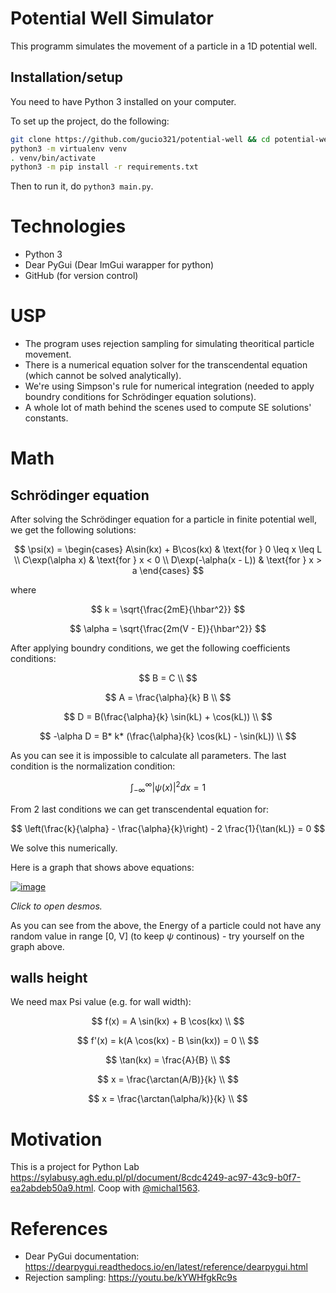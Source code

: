 # Potential Well Simulator

This programm simulates the movement of a particle in a 1D potential well.

## Installation/setup

You need to have Python 3 installed on your computer.

To set up the project, do the following:

```sh
git clone https://github.com/gucio321/potential-well && cd potential-well
python3 -m virtualenv venv
. venv/bin/activate
python3 -m pip install -r requirements.txt
```

Then to run it, do `python3 main.py`.

# Technologies
- Python 3
- Dear PyGui (Dear ImGui warapper for python)
- GitHub (for version control)

# USP

- The program uses rejection sampling for simulating theoritical particle movement.
- There is a numerical equation solver for the transcendental equation (which cannot be solved analytically).
- We're using Simpson's rule for numerical integration (needed to apply boundry conditions for Schrödinger equation solutions).
- A whole lot of math behind the scenes used to compute SE solutions' constants.

# Math

## Schrödinger equation

After solving the Schrödinger equation for a particle in finite potential well, we get the following solutions:

$$
\psi(x) = \begin{cases}
A\sin(kx) + B\cos(kx)
& \text{for } 0 \leq x \leq L \\
C\exp(\alpha x)
& \text{for } x < 0 \\
D\exp(-\alpha(x - L)) & \text{for } x > a
\end{cases}
$$

where

$$
k = \sqrt{\frac{2mE}{\hbar^2}}
$$

$$
\alpha = \sqrt{\frac{2m(V - E)}{\hbar^2}}
$$

After applying boundry conditions, we get the following coefficients conditions:

$$
B = C \\
$$

$$
A = \frac{\alpha}{k} B \\
$$

$$
D = B(\frac{\alpha}{k} \sin(kL) + \cos(kL)) \\
$$

$$
-\alpha D = B* k* (\frac{\alpha}{k} \cos(kL) - \sin(kL)) \\
$$

As you can see it is impossible to calculate all parameters. The last condition is the normalization condition:

$$
\int_{-\infty}^{\infty} |\psi(x)|^2 dx = 1
$$

From 2 last conditions we can get transcendental equation for:

$$
\left(\frac{k}{\alpha} - \frac{\alpha}{k}\right) - 2 \frac{1}{\tan(kL)} = 0
$$

We solve this numerically.

Here is a graph that shows above equations:

[![image](https://github.com/user-attachments/assets/e6f2f4ee-afca-4f60-81ee-ca4da65c394d)](https://www.desmos.com/calculator/jov5gkqfgo)

_Click to open desmos._

As you can see from the above, the Energy of a particle could not have any random value in range [0, V] (to keep $\psi$ continous) - try yourself on the graph above.

## walls height

We need max Psi value (e.g. for wall width):

$$
f(x) = A \sin(kx) + B \cos(kx) \\
$$

$$
f'(x) = k(A \cos(kx) - B \sin(kx)) = 0 \\
$$

$$
\tan(kx) = \frac{A}{B} \\
$$

$$
x = \frac{\arctan(A/B)}{k} \\
$$

$$
x = \frac{\arctan(\alpha/k)}{k} \\
$$

# Motivation

This is a project for Python Lab https://sylabusy.agh.edu.pl/pl/document/8cdc4249-ac97-43c9-b0f7-ea2abdeb50a9.html.
Coop with [@michal1563](https://github.com/michal1563).

# References

- Dear PyGui documentation: https://dearpygui.readthedocs.io/en/latest/reference/dearpygui.html
- Rejection sampling: https://youtu.be/kYWHfgkRc9s
